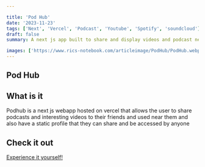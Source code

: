 ```yaml
---

title: 'Pod Hub'
date: '2023-11-23'
tags: ['Next', 'Vercel', 'Podcast', 'Youtube', 'Spotify', 'soundcloud']
draft: false
summary: A next js app built to share and display videos and podcast near you!

images: ['https://www.rics-notebook.com/articleimage/PodHub/PodHub.webp']
---
```


## Pod Hub

## What is it

Podhub is a next js webapp hosted on vercel that allows the user to share podcasts and interesting videos to their friends and used near them and also have a static profile that they can share and be accessed by anyone

## Check it out

[Experience it yourself!](https://podhub-mu.vercel.app/)
